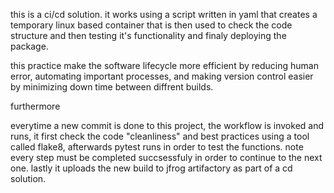 this is a ci/cd solution. it works using a script written in yaml that creates a temporary linux based container that is then used to check the code structure and then testing it's functionality and finaly deploying the package.

this practice make the software lifecycle more efficient by reducing human error, automating important processes, and making version control easier by minimizing down time between diffrent builds.

furthermore

everytime a new commit is done to this project, the workflow is invoked and runs, it first check the code "cleanliness" and best practices using a tool called flake8, afterwards pytest runs in order to test the functions. note every step must be completed succsessfuly in order to continue to the next one.
lastly it uploads the new build to jfrog artifactory as part of a cd solution.
